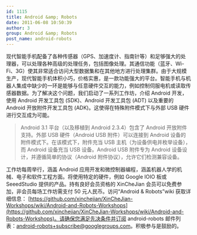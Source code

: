 ```yaml
---
id: 1115
title: Android &amp; Robots
date: 2011-06-08 10:50:39
author: 3
group: Android &amp; Robots
post_name: android-robots
---
```


现代智能手机配备了各种传感器（GPS、加速度计、指南针等）和足够强大的处理器，可以处理各种高级的处理任务，包括图像处理。其通信功能（蓝牙、Wi-Fi、3G）使其非常适合访问大型数据集和在其他地方进行处理集群。由于大规模生产，现代智能手机体积小巧，价格实惠，是一款功能强大的平台。智能手机与机器人集成中缺少的一环是能够与任意硬件交互的能力，例如控制伺服电机或读取传感器数据。为了解决这个问题，我们启动了一系列工作坊，介绍 Android 开发，使用 Android 开发工具包 (SDK)、Android 开发工具包 (ADT) 以及重要的 Android 开放附件开发工具包 (ADK)。这使得在特殊附件模式下与外部 USB 硬件进行交互成为可能。

> Android 3.1 平台（以及移植到 Android 2.3.4）包含了 Android 开放附件支持。外部 USB 硬件（Android USB 附件）可以连接到 Android 设备的附件模式下。在该模式下，附件充当 USB 主机（为设备供电并枚举设备），而 Android 设备充当 USB 设备。Android USB 附件专为 Android 设备设计，并遵循简单的协议（Android 附件协议），允许它们检测兼容设备。

工作坊每周举行，涵盖 Android 应用开发和微控制器编程，涵盖机器人学的机械、电子和软件工程方面。将使用特定的硬件，例如 Google IOIO 板或 SeeedStudio 提供的产品。持有良好会员资格的 XinCheJian 会员可以免费参加，非会员每场工作坊需支付 50 元人民币。访问“Android & Robots”wiki 获取详细信息： [https://github.com/xinchejian/XinCheJian-Workshops/wiki/Android-and-Robots-Workshops](https://github.com/xinchejian/XinCheJian-Workshops/wiki/Android-and-Robots-Workshops)。请确保您满足先决条件并订阅 android-robots 邮件列表：android-robots+subscribe@googlegroups.com。积极参与是鼓励的。
